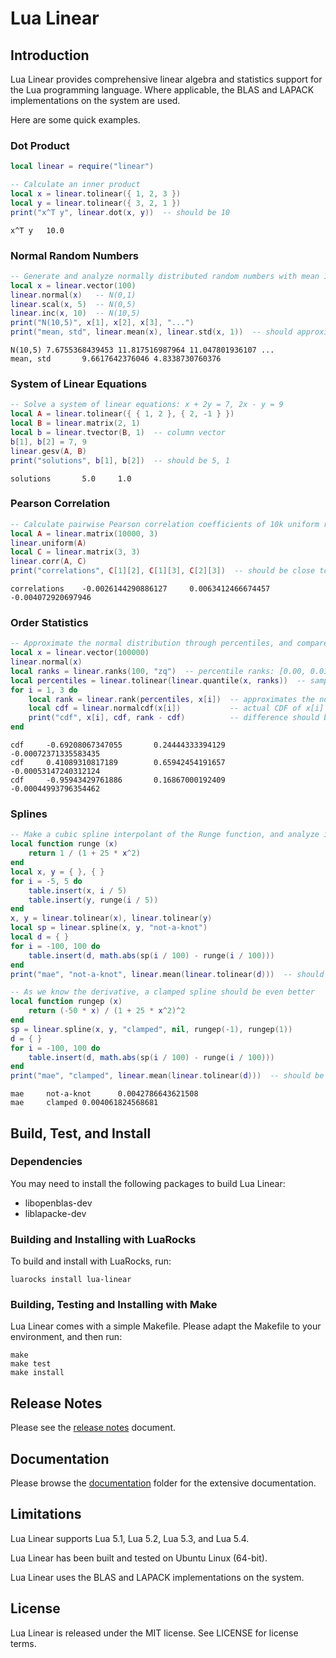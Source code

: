 # Lua Linear

## Introduction

Lua Linear provides comprehensive linear algebra and statistics support for the Lua programming
language. Where applicable, the BLAS and LAPACK implementations on the system are used.

Here are some quick examples.


### Dot Product

```lua
local linear = require("linear")

-- Calculate an inner product
local x = linear.tolinear({ 1, 2, 3 })
local y = linear.tolinear({ 3, 2, 1 })
print("x^T y", linear.dot(x, y))  -- should be 10
```

```
x^T y   10.0
```


### Normal Random Numbers

```lua
-- Generate and analyze normally distributed random numbers with mean 10, std 5, i.e., N(10,5)
local x = linear.vector(100)
linear.normal(x)   -- N(0,1)
linear.scal(x, 5)  -- N(0,5)
linear.inc(x, 10)  -- N(10,5)
print("N(10,5)", x[1], x[2], x[3], "...")
print("mean, std", linear.mean(x), linear.std(x, 1))  -- should approximate 10, 5
```

```
N(10,5) 7.6755368439453 11.817516987964 11.047801936107 ...
mean, std       9.6617642376046 4.8338730760376
```


### System of Linear Equations

```lua
-- Solve a system of linear equations: x + 2y = 7, 2x - y = 9
local A = linear.tolinear({ { 1, 2 }, { 2, -1 } })
local B = linear.matrix(2, 1)
local b = linear.tvector(B, 1)  -- column vector
b[1], b[2] = 7, 9
linear.gesv(A, B)
print("solutions", b[1], b[2])  -- should be 5, 1
```

```
solutions       5.0     1.0
```


### Pearson Correlation

```lua
-- Calculate pairwise Pearson correlation coefficients of 10k uniform random numbers
local A = linear.matrix(10000, 3)
linear.uniform(A)
local C = linear.matrix(3, 3)
linear.corr(A, C)
print("correlations", C[1][2], C[1][3], C[2][3])  -- should be close to zero
```

```
correlations    -0.0026144290886127     0.0063412466674457      -0.004072920697946

```

### Order Statistics

```lua
-- Approximate the normal distribution through percentiles, and compare with its CDF
local x = linear.vector(100000)
linear.normal(x)
local ranks = linear.ranks(100, "zq")  -- percentile ranks: [0.00, 0.01, ..., 0.99, 1.00]
local percentiles = linear.tolinear(linear.quantile(x, ranks))  -- sample percentiles
for i = 1, 3 do
	local rank = linear.rank(percentiles, x[i])  -- approximates the normal CDF of x[i]
	local cdf = linear.normalcdf(x[i])           -- actual CDF of x[i]
	print("cdf", x[i], cdf, rank - cdf)          -- difference should be close to 0
end
```

```
cdf     -0.69208067347055       0.24444333394129        -0.00072371335583435
cdf     0.41089310817189        0.65942454191657        -0.00053147240312124
cdf     -0.95943429761886       0.16867000192409        -0.00044993796354462
```


### Splines

```lua
-- Make a cubic spline interpolant of the Runge function, and analyze its mean absolute error
local function runge (x)
	return 1 / (1 + 25 * x^2)
end
local x, y = { }, { }
for i = -5, 5 do
	table.insert(x, i / 5)
	table.insert(y, runge(i / 5))
end
x, y = linear.tolinear(x), linear.tolinear(y)
local sp = linear.spline(x, y, "not-a-knot")
local d = { }
for i = -100, 100 do
	table.insert(d, math.abs(sp(i / 100) - runge(i / 100)))
end
print("mae", "not-a-knot", linear.mean(linear.tolinear(d)))  -- should be close to 0

-- As we know the derivative, a clamped spline should be even better
local function rungep (x)
	return (-50 * x) / (1 + 25 * x^2)^2
end
sp = linear.spline(x, y, "clamped", nil, rungep(-1), rungep(1))
d = { }
for i = -100, 100 do
	table.insert(d, math.abs(sp(i / 100) - runge(i / 100)))
end
print("mae", "clamped", linear.mean(linear.tolinear(d)))  -- should be closer to 0
```

```
mae     not-a-knot      0.0042786643621508
mae     clamped 0.004061824568681
```


## Build, Test, and Install

### Dependencies

You may need to install the following packages to build Lua Linear:

* libopenblas-dev
* liblapacke-dev


### Building and Installing with LuaRocks

To build and install with LuaRocks, run:

```
luarocks install lua-linear
```


### Building, Testing and Installing with Make

Lua Linear comes with a simple Makefile. Please adapt the Makefile to your environment, and then
run:

```
make
make test
make install
```


## Release Notes

Please see the [release notes](NEWS.md) document.


## Documentation

Please browse the [documentation](doc/) folder for the extensive documentation.


## Limitations

Lua Linear supports Lua 5.1, Lua 5.2, Lua 5.3, and Lua 5.4.

Lua Linear has been built and tested on Ubuntu Linux (64-bit).

Lua Linear uses the BLAS and LAPACK implementations on the system.


## License

Lua Linear is released under the MIT license. See LICENSE for license terms.
